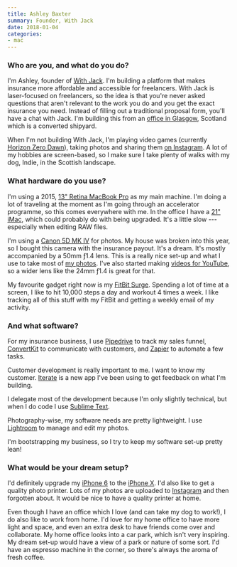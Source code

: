```yaml
---
title: Ashley Baxter
summary: Founder, With Jack
date: 2018-01-04
categories:
- mac
---
```


### Who are you, and what do you do?

I'm Ashley, founder of [With Jack](https://withjack.co.uk/ "A business insurance company."). I'm building a platform that makes insurance more affordable and accessible for freelancers. With Jack is laser-focused on freelancers, so the idea is that you're never asked questions that aren't relevant to the work you do and you get the exact insurance you need. Instead of filling out a traditional proposal form, you'll have a chat with Jack. I'm building this from an [office in Glasgow](https://rookieoven.com/coworking/ "A co-working space in Glasgow."), Scotland which is a converted shipyard.

When I'm not building With Jack, I'm playing video games (currently [Horizon Zero Dawn][horizon-zero-dawn]), taking photos and sharing them [on Instagram](https://instagram.com/ashleybaxter "Ashley's Instagram account."). A lot of my hobbies are screen-based, so I make sure I take plenty of walks with my dog, Indie, in the Scottish landscape.

### What hardware do you use?

I'm using a 2015, [13" Retina MacBook Pro][macbook-pro] as my main machine. I'm doing a lot of traveling at the moment as I'm going through an accelerator programme, so this comes everywhere with me. In the office I have a [21" iMac][imac], which could probably do with being upgraded. It's a little slow --- especially when editing RAW files.

I'm using a [Canon 5D MK IV][eos-5d-mark-ii] for photos. My house was broken into this year, so I bought this camera with the insurance payout. It's a dream. It's mostly accompanied by a 50mm ƒ1.4 lens. This is a really nice set-up and what I use to take most of [my photos](https://girlwithacamera.co.uk/ "Ashley's photo site."). I've also started making [videos for YouTube](https://www.youtube.com/channel/UCJdtciVNCxmhQnn2cnWK6qg "Ashley's YouTube account."), so a wider lens like the 24mm ƒ1.4 is great for that.

My favourite gadget right now is my [FitBit Surge][surge]. Spending a lot of time at a screen, I like to hit 10,000 steps a day and workout 4 times a week. I like tracking all of this stuff with my FitBit and getting a weekly email of my activity.

### And what software?

For my insurance business, I use [Pipedrive][] to track my sales funnel, [ConvertKit][] to communicate with customers, and [Zapier][] to automate a few tasks.

Customer development is really important to me. I want to know my customer. [Iterate][] is a new app I've been using to get feedback on what I'm building.

I delegate most of the development because I'm only slightly technical, but when I do code I use [Sublime Text][sublime-text]. 

Photography-wise, my software needs are pretty lightweight. I use [Lightroom][] to manage and edit my photos.

I'm bootstrapping my business, so I try to keep my software set-up pretty lean!

### What would be your dream setup?

I'd definitely upgrade my [iPhone 6][iphone-6] to the [iPhone X][iphone-x]. I'd also like to get a quality photo printer. Lots of my photos are uploaded to [Instagram][] and then forgotten about. It would be nice to have a quality printer at home.

Even though I have an office which I love (and can take my dog to work!), I do also like to work from home. I'd love for my home office to have more light and space, and even an extra desk to have friends come over and collaborate. My home office looks into a car park, which isn't very inspiring. My dream set-up would have a view of a park or nature of some sort. I'd have an espresso machine in the corner, so there's always the aroma of fresh coffee.

[convertkit]: https://convertkit.com/ "An email marketing service."
[eos-5d-mark-ii]: https://www.usa.canon.com/cusa/support/consumer/eos_slr_camera_systems/eos_digital_slr_cameras/eos_5d_mark_ii "A 21 megapixel DSLR."
[horizon-zero-dawn]: https://en.wikipedia.org/wiki/Horizon_Zero_Dawn "An action game in a world overrun by robots."
[imac]: https://www.apple.com/imac/ "An all-in-one computer."
[instagram]: https://www.instagram.com/ "A photo sharing service."
[iphone-6]: https://en.wikipedia.org/wiki/IPhone_6 "A smartphone."
[iphone-x]: https://en.wikipedia.org/wiki/IPhone_X "A 5.8 inch smartphone."
[iterate]: https://iteratehq.com/ "A survey service."
[lightroom]: https://www.adobe.com/products/photoshop-lightroom.html "Photo management and editing software."
[macbook-pro]: https://www.apple.com/macbook-pro/ "A laptop."
[pipedrive]: https://www.pipedrive.com/ "A customer relations service."
[sublime-text]: http://www.sublimetext.com/ "A coder's text editor."
[surge]: https://www.amazon.com/Fitbit-Surge-Fitness-Superwatch-Version/dp/B00N2BWHWS "A fitness-tracking watch."
[zapier]: https://zapier.com/ "A service for tying together other web services."
